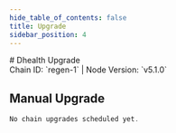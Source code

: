```yaml
---
hide_table_of_contents: false
title: Upgrade
sidebar_position: 4
---
```


<div className="h1-with-icon icon-regen">
# Dhealth Upgrade
</div>
<span className="sub-lines"> 
Chain ID: `regen-1` | Node Version: `v5.1.0`
</span>

## Manual Upgrade

```js
No chain upgrades scheduled yet.
```
